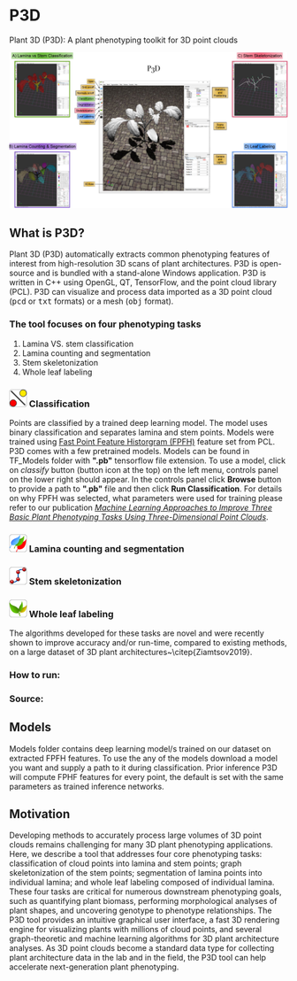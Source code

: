 # P3D
Plant 3D (P3D): A plant phenotyping toolkit for 3D point clouds

![Test](P3D_figure_V3.JPG)

<h2> What is P3D?</h2>
  
Plant 3D (P3D) automatically extracts common phenotyping features of interest from high-resolution 3D scans of plant architectures. 
P3D is open-source and is bundled with a stand-alone Windows application. P3D is written in C++ using OpenGL, QT, TensorFlow, and the point cloud library (PCL). 
P3D can visualize and process data imported as a 3D point cloud (<TT>pcd</TT> or <TT>txt</TT> formats) or a mesh (<TT>obj</TT> format). 

<h3>The tool focuses on four phenotyping tasks</h3> 
<OL>
  <li>Lamina VS. stem classification</li>
  <li>Lamina counting and segmentation</li>
  <li>Stem skeletonization</li>
  <li>Whole leaf labeling</li>
</OL>

<h3> <img src="./imgs/classify_border.png"> Classification </h3>

Points are classified by a trained deep learning model.
The model uses binary classification and separates lamina and stem points.
Models were trained using [Fast Point Feature Historgram (FPFH)](http://www.pointclouds.org/) feature set from PCL.
P3D comes with a few pretrained models. Models can be found in TF_Models folder with __".pb"__ tensorflow file extension.
To use a model, click on _classify_ button (button icon at the top) on the left menu, controls panel on the lower right should appear. 
In the controls panel click __Browse__ button to provide a path to __".pb"__ file and then click __Run Classification__.
For details on why FPFH was selected, what parameters were used for training please refer to our publication [_Machine Learning Approaches to Improve Three Basic Plant Phenotyping Tasks Using Three-Dimensional Point Clouds_](http://www.plantphysiol.org/content/181/4/1425).

<h3> <img src="./imgs/lamina_segement_border.png"> Lamina counting and segmentation</h3>

<h3> <img src="./imgs/roots.png"> Stem skeletonization</h3>

<h3> <img src="./imgs/leaf_labeling.png"> Whole leaf labeling</h3>

The algorithms developed for these tasks are novel and were recently shown to improve accuracy and/or run-time, compared to existing methods, on a large dataset of 3D plant architectures~\citep{Ziamtsov2019}. 

<h3> How to run:</h3>
  
  
<h3> Source:</h3>
  
  
<h2> Models</h2>

Models folder contains deep learning model/s trained on our dataset on extracted FPFH features. 
To use the any of the models download a model you want and supply a path to it during classification. 
Prior inference P3D will compute FPHF features for every point, the default is set with the same parameters as trained inference networks.
  
  
<h2> Motivation</h2>

Developing methods to accurately process large volumes of 3D point clouds remains challenging for many 3D plant phenotyping applications. Here, we describe a tool that addresses four core phenotyping tasks: classification of cloud points into lamina and stem points; graph skeletonization of the stem points; segmentation of lamina points into individual lamina; and whole leaf labeling composed of individual lamina. These four tasks are critical for numerous downstream phenotyping goals, such as quantifying plant biomass, performing morphological analyses of plant shapes, and uncovering genotype to phenotype relationships. The P3D tool provides an intuitive graphical user interface, a fast 3D rendering engine for visualizing plants with millions of cloud points, and several graph-theoretic and machine learning algorithms for 3D plant architecture analyses. As 3D point clouds become a standard data type for collecting plant architecture data in the lab and in the field, the P3D tool can help accelerate next-generation plant phenotyping.

